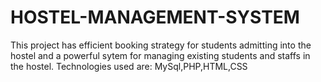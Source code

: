 # HOSTEL-MANAGEMENT-SYSTEM
This project has efficient booking strategy for students admitting into the hostel and a powerful sytem for managing existing students and staffs in the hostel.  Technologies used are: MySql,PHP,HTML,CSS
